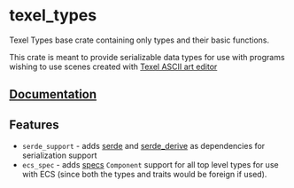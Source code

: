 # texel_types

Texel Types base crate containing only types and their basic functions.

This crate is meant to provide serializable data types for use with programs wishing to use scenes created with [Texel ASCII art editor](https://github.com/almindor/texel)

## [Documentation](https://docs.rs/texel_types/1.0.0/)

## Features

* `serde_support` - adds [serde](https://crates.io/crates/serde) and [serde_derive](https://crates.io/crates/serde_derive) as dependencies for serialization support
* `ecs_spec` - adds [specs](https://crates.io/crates/specs) `Component` support for all top level types for use with ECS (since both the types and traits would be foreign if used).
